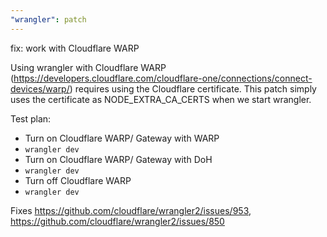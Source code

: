 ```yaml
---
"wrangler": patch
---
```


fix: work with Cloudflare WARP

Using wrangler with Cloudflare WARP (https://developers.cloudflare.com/cloudflare-one/connections/connect-devices/warp/) requires using the Cloudflare certificate. This patch simply uses the certificate as NODE_EXTRA_CA_CERTS when we start wrangler.

Test plan:

- Turn on Cloudflare WARP/ Gateway with WARP
- `wrangler dev`
- Turn on Cloudflare WARP/ Gateway with DoH
- `wrangler dev`
- Turn off Cloudflare WARP
- `wrangler dev`

Fixes https://github.com/cloudflare/wrangler2/issues/953, https://github.com/cloudflare/wrangler2/issues/850
